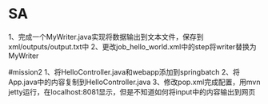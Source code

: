 # SA
1、完成一个MyWriter.java实现将数据输出到文本文件，保存到xml/outputs/output.txt中
2、更改job_hello_world.xml中的step将writer替换为MyWriter

#mission2
1、将HelloController.java和webapp添加到springbatch
2、将App.java中的内容复制到HelloController.java
3、修改pop.xml完成配置，用mvn jetty运行，在localhost:8081显示，但是不知道如何将input中的内容输出到网页
